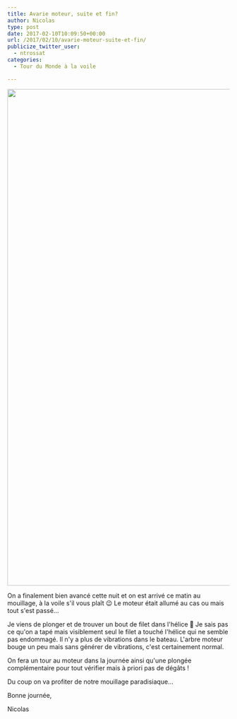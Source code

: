 ```yaml
---
title: Avarie moteur, suite et fin?
author: Nicolas
type: post
date: 2017-02-10T10:09:50+00:00
url: /2017/02/10/avarie-moteur-suite-et-fin/
publicize_twitter_user:
  - ntrossat
categories:
  - Tour du Monde à la voile

---
```

[<img src="http://deh0rsblog.files.wordpress.com/2017/02/wp-image-1313917337jpg.jpg" alt="" class="wp-image-2059 alignnone size-full" width="2000" height="1125" />][1]

On a finalement bien avancé cette nuit et on est arrivé ce matin au mouillage, à la voile s'il vous plaît 😉 Le moteur était allumé au cas ou mais tout s'est passé...&nbsp;

Je viens de plonger et de trouver un bout de filet dans l'hélice 🙂 Je sais pas ce qu'on a tapé mais visiblement seul le filet a touché l'hélice qui ne semble pas endommagé. Il n'y a plus de vibrations dans le bateau. L'arbre moteur bouge un peu mais sans générer de vibrations, c'est certainement normal.&nbsp;

On fera un tour au moteur dans la journée ainsi qu'une plongée complémentaire pour tout vérifier mais à priori pas de dégâts !&nbsp;

Du coup on va profiter de notre mouillage paradisiaque...&nbsp;

Bonne journée,&nbsp;

Nicolas&nbsp;

 [1]: http://deh0rsblog.files.wordpress.com/2017/02/wp-image-1313917337jpg.jpg